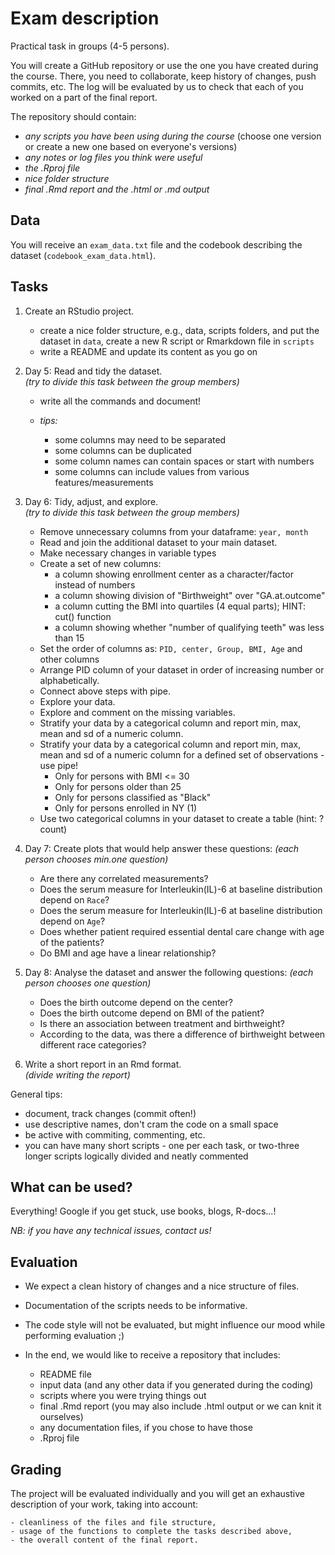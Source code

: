 # Exam description

Practical task in groups (4-5 persons). 

You will create a GitHub repository or use the one you have created during the
course. There, you need to collaborate, keep history of changes, push commits,
etc. The log will be evaluated by us to check that each of you worked on a part
of the final report.

The repository should contain:

- _any scripts you have been using during the course_ (choose one version or
create a new one based on everyone's versions)
- _any notes or log files you think were useful_
- _the .Rproj file_
- _nice folder structure_
- _final .Rmd report and the .html or .md output_

## Data

You will receive an `exam_data.txt` file and the codebook describing the dataset
(`codebook_exam_data.html`).

## Tasks

1. Create an RStudio project.

    - create a nice folder structure, e.g., data, scripts folders, and put the
    dataset in `data`, create a new R script or Rmarkdown file in `scripts`
    - write a README and update its content as you go on

2. Day 5: Read and tidy the dataset.    
_(try to divide this task between the group members)_

    - write all the commands and document!
    - _tips:_
    
        - some columns may need to be separated
        - some columns can be duplicated
        - some column names can contain spaces or start with numbers
        - some columns can include values from various features/measurements

3. Day 6: Tidy, adjust, and explore.    
_(try to divide this task between the group members)_

    - Remove unnecessary columns from your dataframe: `year, month`
    - Read and join the additional dataset to your main dataset.
    - Make necessary changes in variable types
    - Create a set of new columns:
        - a column showing enrollment center as a character/factor instead of numbers
        - a column showing division of "Birthweight" over "GA.at.outcome"
        - a column cutting the BMI into quartiles (4 equal parts); HINT: cut() function
        - a column showing whether "number of qualifying teeth" was less than 15
    - Set the order of columns as: `PID, center, Group, BMI, Age` and other columns
    - Arrange PID column of your dataset in order of increasing number or alphabetically.
    - Connect above steps with pipe.
    - Explore your data.
    - Explore and comment on the missing variables.
    - Stratify your data by a categorical column and report min, max, mean and sd of a numeric column.
    - Stratify your data by a categorical column and report min, max, mean and sd of a numeric column for a defined set of observations - use pipe!
        - Only for persons with BMI <= 30
        - Only for persons older than 25
        - Only for persons classified as "Black"
        - Only for persons enrolled in NY (1)
    - Use two categorical columns in your dataset to create a table (hint: ?count)

4. Day 7: Create plots that would help answer these questions:
_(each person chooses min.one question)_

    - Are there any correlated measurements?
    - Does the serum measure for Interleukin(IL)-6 at baseline distribution depend on `Race`?
    - Does the serum measure for Interleukin(IL)-6 at baseline distribution depend on `Age`?
    - Does whether patient required essential dental care change with age of the patients?
    - Do BMI and age have a linear relationship?

4. Day 8: Analyse the dataset and answer the following questions:
_(each person chooses one question)_

    - Does the birth outcome depend on the center?
    - Does the birth outcome depend on BMI of the patient?
    - Is there an association between treatment and birthweight? 
    - According to the data, was there a difference of birthweight between different race categories? 

5. Write a short report in an Rmd format.    
_(divide writing the report)_

General tips:

- document, track changes (commit often!)
- use descriptive names, don't cram the code on a small space
- be active with commiting, commenting, etc.
- you can have many short scripts - one per each task, or two-three longer 
scripts logically divided and neatly commented

## What can be used?

Everything! Google if you get stuck, use books, blogs, R-docs...!

_NB: if you have any technical issues, contact us!_

## Evaluation

- We expect a clean history of changes and a nice structure of files.
- Documentation of the scripts needs to be informative.
- The code style will not be evaluated, but might influence our mood while
performing evaluation ;)
- In the end, we would like to receive a repository that includes:

    - README file
    - input data (and any other data if you generated during the coding)
    - scripts where you were trying things out
    - final .Rmd report (you may also include .html output or we can knit it ourselves)
    - any documentation files, if you chose to have those
    - .Rproj file

## Grading

The project will be evaluated individually and you will get
an exhaustive description of your work, taking into account:

    - cleanliness of the files and file structure,
    - usage of the functions to complete the tasks described above,
    - the overall content of the final report.


